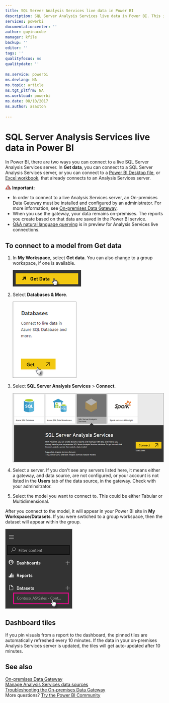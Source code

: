 ```yaml
---
title: SQL Server Analysis Services live data in Power BI
description: SQL Server Analysis Services live data in Power BI. This is done via a data source that was configured for an enterprise gateway.
services: powerbi
documentationcenter: ''
author: guyinacube
manager: kfile
backup: ''
editor: ''
tags: ''
qualityfocus: no
qualitydate: ''

ms.service: powerbi
ms.devlang: NA
ms.topic: article
ms.tgt_pltfrm: NA
ms.workload: powerbi
ms.date: 08/10/2017
ms.author: asaxton

---
```

# SQL Server Analysis Services live data in Power BI
In Power BI, there are two ways you can connect to a live SQL Server Analysis Services server. In **Get data**, you can connect to a SQL Server Analysis Services server, or you can connect to a [Power BI Desktop file](service-desktop-files.md), or [Excel workbook](service-excel-workbook-files.md), that already connects to an Analysis Services server.

 ![](media/sql-server-analysis-services-tabular-data/importanticon.png) **Important:**

* In order to connect to a live Analysis Services server, an On-premises Data Gateway must be installed and configured by an administrator. For more information, see [On-premises Data Gateway](service-gateway-onprem.md).
* When you use the gateway, your data remains on-premises.  The reports you create based on that data are saved in the Power BI service. 
* [Q&A natural language querying](service-q-and-a-direct-query.md) is in preview for Analysis Services live connections.

## To connect to a model from Get data
1. In **My Workspace**, select **Get data**. You can also change to a group workspace, if one is available.
   
   ![](media/sql-server-analysis-services-tabular-data/connecttoas_getdatabutton.png)
2. Select **Databases & More**.
   
   ![](media/sql-server-analysis-services-tabular-data/connecttoas_getdata_1.png)
3. Select **SQL Server Analysis Services** > **Connect**. 
   
   ![](media/sql-server-analysis-services-tabular-data/connecttoas_getdata_2.png)
4. Select a server. If you don't see any servers listed here, it means either a gateway, and data source, are not configured, or your account is not listed in the **Users** tab of the data source, in the gateway. Check with your adminsitrator.
5. Select the model you want to connect to. This could be either Tabular or Multidimensional.

After you connect to the model, it will appear in your Power BI site in **My Workspace/Datasets**. If you were swtiched to a group workspace, then the dataset will appear within the group.

![](media/sql-server-analysis-services-tabular-data/connecttoas_dataset_5.png)

## Dashboard tiles
If you pin visuals from a report to the dashboard, the pinned tiles are automatically refreshed every 10 minutes. If the data in your on-premises Analysis Services server is updated, the tiles will get auto-updated after 10 minutes.

## See also
[On-premises Data Gateway](service-gateway-onprem.md)  
[Manage Analysis Services data sources](service-gateway-enterprise-manage-ssas.md)  
[Troubleshooting the On-premises Data Gateway](service-gateway-onprem-tshoot.md)  
More questions? [Try the Power BI Community](http://community.powerbi.com/)

